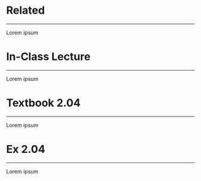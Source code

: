 # Related
---
Lorem ipsum

# In-Class Lecture
---
Lorem ipsum

# Textbook 2.04
---
Lorem ipsum

# Ex 2.04
---
Lorem ipsum